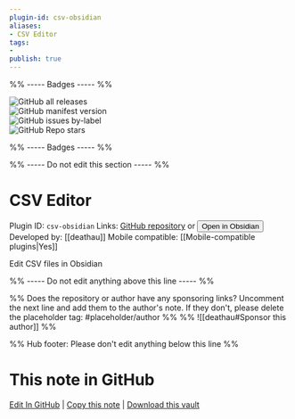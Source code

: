 ```yaml
---
plugin-id: csv-obsidian
aliases:
- CSV Editor
tags: 
- 
publish: true
---
```


%% ----- Badges ----- %%

![GitHub all releases](https://img.shields.io/github/downloads/deathau/csv-obsidian/total?color=573E7A&logo=github&style=for-the-badge)   
![GitHub manifest version](https://img.shields.io/github/manifest-json/v/deathau/csv-obsidian?color=573E7A&logo=github&style=for-the-badge)   
![GitHub issues by-label](https://img.shields.io/github/issues/deathau/csv-obsidian/help%20wanted?color=573E7A&logo=github&style=for-the-badge)   
![GitHub Repo stars](https://img.shields.io/github/stars/deathau/csv-obsidian?color=573E7A&logo=github&style=for-the-badge)

%% ----- Badges ----- %%

%% ----- Do not edit this section ----- %%

# CSV Editor

Plugin ID: `csv-obsidian`
Links: [GitHub repository](https://github.com/deathau/csv-obsidian) or [<button id=HH>Open in Obsidian</button>](obsidian://goto-plugin?id=csv-obsidian)
Developed by: [[deathau]]
Mobile compatible: [[Mobile-compatible plugins|Yes]]

Edit CSV files in Obsidian

%% ----- Do not edit anything above this line ----- %% 

%% Does the repository or author have any sponsoring links? Uncomment the next line and add them to the author's note. If they don't, please delete the placeholder tag: #placeholder/author %%
%% ![[deathau#Sponsor this author]] %%

%% Hub footer: Please don't edit anything below this line %%

# This note in GitHub

<span class="git-footer">[Edit In GitHub](https://github.dev/obsidian-community/obsidian-hub/blob/main/02%20-%20Community%20Expansions/02.05%20All%20Community%20Expansions/Plugins/csv-obsidian.md "git-hub-edit-note") | [Copy this note](https://raw.githubusercontent.com/obsidian-community/obsidian-hub/main/02%20-%20Community%20Expansions/02.05%20All%20Community%20Expansions/Plugins/csv-obsidian.md "git-hub-copy-note") | [Download this vault](https://github.com/obsidian-community/obsidian-hub/archive/refs/heads/main.zip "git-hub-download-vault") </span>
